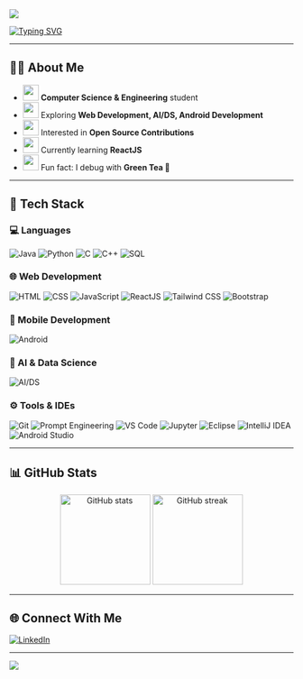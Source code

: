 <!-- Banner -->
<img src="https://capsule-render.vercel.app/api?type=waving&color=0:ff6ec4,100:7873f5&height=200&section=header&text=Mrunali%20Badgujar&fontSize=40&fontColor=fff&animation=fadeIn" />

<!-- Typing animation -->
[![Typing SVG](https://readme-typing-svg.demolab.com?font=Fira+Code&weight=600&size=22&pause=1000&color=F75C7E&width=500&lines=Hello+World!+👋;Passionate+Developer+%26+Learner;Exploring+Web%2C+AI%2C+Android%2C+Open+Source)](https://git.io/typing-svg)

---

## 👩‍💻 About Me  

- <img src="https://media1.giphy.com/media/v1.Y2lkPTc5MGI3NjExYWo4YmwxeWJjZGt2b2diY2Vpb2xoZXlxODlka25sczVnc3BmNXAwZyZlcD12MV9pbnRlcm5hbF9naWZfYnlfaWQmY3Q9Zw/9ForTF8hGB1CB6DtFu/giphy.gif" width="28"> **Computer Science & Engineering** student
- <img src="https://media0.giphy.com/media/v1.Y2lkPTc5MGI3NjExOGliOGQ1dTRmMXl3bm45bGhsNGdsaWViMjN0Mm9qZ29peHlpdzlscCZlcD12MV9pbnRlcm5hbF9naWZfYnlfaWQmY3Q9Zw/ZSZTGUtpQr0u7cfveB/giphy.gif" width="28"> Exploring **Web Development, AI/DS, Android Development** 
- <img src="https://media.giphy.com/media/QssGEmpkyEOhBCb7e1/giphy.gif" width="28"> Interested in **Open Source Contributions**  
- <img src="https://media.giphy.com/media/L1R1tvI9svkIWwpVYr/giphy.gif" width="28"> Currently learning **ReactJS**  
- <img src="https://media0.giphy.com/media/v1.Y2lkPTc5MGI3NjExYWI4NHMyM3ozY2NhcGJyM3U0d2g3MnNpcm16NnI4NDM0MGh1bjB0MyZlcD12MV9pbnRlcm5hbF9naWZfYnlfaWQmY3Q9Zw/iDvCzaRjNV61J5jtc0/giphy.gif" width="28" height="28"> Fun fact: I debug with **Green Tea 🍵**
---

## 🚀 Tech Stack

### 💻 Languages  
![Java](https://img.shields.io/badge/Java-ED8B00?style=for-the-badge&logo=openjdk&logoColor=white)
![Python](https://img.shields.io/badge/Python-3776AB?style=for-the-badge&logo=python&logoColor=white)
![C](https://img.shields.io/badge/C-00599C?style=for-the-badge&logo=c&logoColor=white)
![C++](https://img.shields.io/badge/C++-00599C?style=for-the-badge&logo=c%2B%2B&logoColor=white)
![SQL](https://img.shields.io/badge/SQL-003B57?style=for-the-badge&logo=sqlite&logoColor=white)


### 🌐 Web Development  
![HTML](https://img.shields.io/badge/HTML5-E34F26?style=for-the-badge&logo=html5&logoColor=white)
![CSS](https://img.shields.io/badge/CSS3-1572B6?style=for-the-badge&logo=css3&logoColor=white)
![JavaScript](https://img.shields.io/badge/JavaScript-323330?style=for-the-badge&logo=javascript&logoColor=F7DF1E)
![ReactJS](https://img.shields.io/badge/ReactJS-61DAFB?style=for-the-badge&logo=react&logoColor=black)
![Tailwind CSS](https://img.shields.io/badge/Tailwind_CSS-38B2AC?style=for-the-badge&logo=tailwind-css&logoColor=white)
![Bootstrap](https://img.shields.io/badge/Bootstrap-563D7C?style=for-the-badge&logo=bootstrap&logoColor=white)

### 📱 Mobile Development  
![Android](https://img.shields.io/badge/Android-3DDC84?style=for-the-badge&logo=android&logoColor=white)

### 🤖 AI & Data Science  
![AI/DS](https://img.shields.io/badge/AI%2FDS-FF6F00?style=for-the-badge&logo=ai&logoColor=white)

### ⚙️ Tools & IDEs  
![Git](https://img.shields.io/badge/Git-F05033?style=for-the-badge&logo=git&logoColor=white)
![Prompt Engineering](https://img.shields.io/badge/Prompt_Engineering-8E44AD?style=for-the-badge&logo=openai&logoColor=white)
![VS Code](https://img.shields.io/badge/VS_Code-0078D4?style=for-the-badge&logo=visual-studio-code&logoColor=white)
![Jupyter](https://img.shields.io/badge/Jupyter-F37626?style=for-the-badge&logo=jupyter&logoColor=white)
![Eclipse](https://img.shields.io/badge/Eclipse-2C2255?style=for-the-badge&logo=eclipse&logoColor=white)
![IntelliJ IDEA](https://img.shields.io/badge/IntelliJ_IDEA-000000?style=for-the-badge&logo=intellij-idea&logoColor=white)
![Android Studio](https://img.shields.io/badge/Android_Studio-3DDC84?style=for-the-badge&logo=android-studio&logoColor=white)

---

## 📊 GitHub Stats  
<p align="center">
<img src="https://github-readme-stats.vercel.app/api?username=Mrunalisa&show_icons=true&theme=radical" alt="GitHub stats" height="160px"/>
<img src="https://github-readme-streak-stats.herokuapp.com/?user=Mrunalisa&theme=radical" alt="GitHub streak" height="160px"/>
</p>

---

## 🌐 Connect With Me  
[![LinkedIn](https://img.shields.io/badge/LinkedIn-0A66C2?style=for-the-badge&logo=linkedin&logoColor=white)](https://www.linkedin.com/in/mrunali-badgujar?utm_source=share&utm_campaign=share_via&utm_content=profile&utm_medium=android_app)

---

<!-- Footer animation -->
<img src="https://capsule-render.vercel.app/api?type=waving&color=0:ff6ec4,100:7873f5&height=120&section=footer" />


